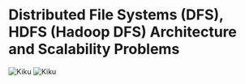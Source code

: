# Distributed File Systems (DFS), HDFS (Hadoop DFS) Architecture and Scalability Problems

![Kiku](../BigData-DataEngineers/Images/1_Big_Data_Essentials/Week_1/Screenshot.png)
![Kiku](Images/1_Big_Data_Essentials/Week_1/web_gbbc_cedar_waxwing_4_ben-thomas_ga_2012_kk.jpg')